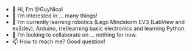 - 👋 Hi, I’m @GuyNicol
- 👀 I’m interested in ... many things!
- 🌱 I’m currently learning robotics (Lego Mindstorm EV3 (LabView and ev3dev), Arduino, (re)learning basic electronics and learning Python.
- 💞️ I’m looking to collaborate on ... nothing for now.
- 📫 How to reach me? Good question!

<!---
GuyNicol/GuyNicol is a ✨ special ✨ repository because its `README.md` (this file) appears on your GitHub profile.
You can click the Preview link to take a look at your changes.
--->
